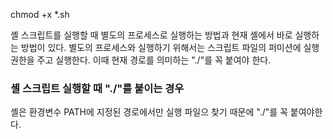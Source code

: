chmod +x *.sh

셸 스크립트를 실행할 때 별도의 프로세스로 실행하는 방법과 현재 셸에서 바로 실행하는 방법이 있다.
별도의 프로세스와 실행하기 위해서는 스크립트 파일의 퍼미션에 실행 권한을 주고 실행한다.
이때 현재 경로를 의미하는 "./"를 꼭 붙여야 한다.

### 셸 스크립트 실행할 때 "./"를 붙이는 경우
셸은 환경변수 PATH에 지정된 경로에서만 실행 파일으 찾기 때문에 "./"를 꼭 붙여야한다.